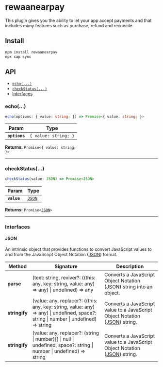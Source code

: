 # rewaanearpay

This plugin gives you the ability to let your app accept payments and that includes many features such as purchase, refund and reconcile.

## Install

```bash
npm install rewaanearpay
npx cap sync
```

## API

<docgen-index>

* [`echo(...)`](#echo)
* [`checkStatus(...)`](#checkstatus)
* [Interfaces](#interfaces)

</docgen-index>

<docgen-api>
<!--Update the source file JSDoc comments and rerun docgen to update the docs below-->

### echo(...)

```typescript
echo(options: { value: string; }) => Promise<{ value: string; }>
```

| Param         | Type                            |
| ------------- | ------------------------------- |
| **`options`** | <code>{ value: string; }</code> |

**Returns:** <code>Promise&lt;{ value: string; }&gt;</code>

--------------------


### checkStatus(...)

```typescript
checkStatus(value: JSON) => Promise<JSON>
```

| Param       | Type                                  |
| ----------- | ------------------------------------- |
| **`value`** | <code><a href="#json">JSON</a></code> |

**Returns:** <code>Promise&lt;<a href="#json">JSON</a>&gt;</code>

--------------------


### Interfaces


#### JSON

An intrinsic object that provides functions to convert JavaScript values to and from the JavaScript Object Notation (<a href="#json">JSON</a>) format.

| Method        | Signature                                                                                                                                  | Description                                                                                    |
| ------------- | ------------------------------------------------------------------------------------------------------------------------------------------ | ---------------------------------------------------------------------------------------------- |
| **parse**     | (text: string, reviver?: ((this: any, key: string, value: any) =&gt; any) \| undefined) =&gt; any                                          | Converts a JavaScript Object Notation (<a href="#json">JSON</a>) string into an object.        |
| **stringify** | (value: any, replacer?: ((this: any, key: string, value: any) =&gt; any) \| undefined, space?: string \| number \| undefined) =&gt; string | Converts a JavaScript value to a JavaScript Object Notation (<a href="#json">JSON</a>) string. |
| **stringify** | (value: any, replacer?: (string \| number)[] \| null \| undefined, space?: string \| number \| undefined) =&gt; string                     | Converts a JavaScript value to a JavaScript Object Notation (<a href="#json">JSON</a>) string. |

</docgen-api>
